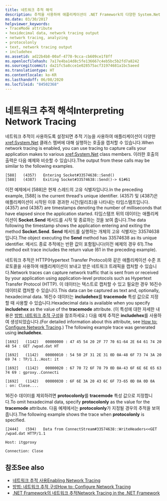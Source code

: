 ```yaml
---
title: 네트워크 추적 해석
description: 추적을 사용하여 애플리케이션이 .NET Framework의 다양한 System.Net 클래스 멤버를 실행하는 호출을 캡처하는 방법을 알아봅니다.
ms.date: 03/30/2017
helpviewer_keywords:
- TraceMode attribute
- hexidecimal data, network tracing output
- network tracing, analyzing
- protocolonly
- text, network tracing output
- includehex
ms.assetid: ad22b4b8-00af-4778-9cca-cb609ce1f8ff
ms.openlocfilehash: 7a17e4ba14d8c5fe136667c4eb5bc5b2fd7a8242
ms.sourcegitcommit: da21fc5a8cce1e028575acf31974681a1bc5aeed
ms.translationtype: HT
ms.contentlocale: ko-KR
ms.lasthandoff: 06/08/2020
ms.locfileid: "84502368"
---
```

# <a name="interpreting-network-tracing"></a><span data-ttu-id="9717b-103">네트워크 추적 해석</span><span class="sxs-lookup"><span data-stu-id="9717b-103">Interpreting Network Tracing</span></span>
<span data-ttu-id="9717b-104">네트워크 추적이 사용하도록 설정되면 추적 기능을 사용하여 애플리케이션이 다양한 <xref:System.Net> 클래스 멤버에 대해 실행하는 호출을 캡처할 수 있습니다.</span><span class="sxs-lookup"><span data-stu-id="9717b-104">When network tracing is enabled, you can use tracing to capture calls your application makes to various <xref:System.Net> class members.</span></span> <span data-ttu-id="9717b-105">이러한 호출의 출력은 다음 예제와 비슷할 수 있습니다.</span><span class="sxs-lookup"><span data-stu-id="9717b-105">The output from these calls may be similar to the following examples.</span></span>  
  
```output
[588]   (4357)   Entering Socket#33574638::Send()  
[588]   (4387)   Exiting Socket#33574638::Send()-> 61#61
```  
  
 <span data-ttu-id="9717b-106">이전 예제에서 [588]은 현재 스레드의 고유 식별자입니다.</span><span class="sxs-lookup"><span data-stu-id="9717b-106">In the preceding example, [588] is the current thread's unique identifier.</span></span> <span data-ttu-id="9717b-107">(4357) 및 (4387)은 애플리케이션이 시작된 이후 경과한 시간(밀리초)을 나타내는 타임스탬프입니다.</span><span class="sxs-lookup"><span data-stu-id="9717b-107">(4357) and (4387) are timestamps denoting the number of milliseconds that have elapsed since the application started.</span></span> <span data-ttu-id="9717b-108">타임스탬프 뒤의 데이터는 애플리케이션이 **Socket.Send** 메서드를 시작 및 종료하는 것을 보여 줍니다.</span><span class="sxs-lookup"><span data-stu-id="9717b-108">The data following the timestamp shows the application entering and exiting the method **Socket.Send**.</span></span> <span data-ttu-id="9717b-109">**Send** 메서드를 실행하는 개체의 고유 식별자는 33574638입니다.</span><span class="sxs-lookup"><span data-stu-id="9717b-109">The object executing the **Send** method has 33574638 as its unique identifier.</span></span> <span data-ttu-id="9717b-110">메서드 종료 추적에는 반환 값이 포함됩니다(이전 예제의 경우 61).</span><span class="sxs-lookup"><span data-stu-id="9717b-110">The method exit trace includes the return value (61 in the preceding example).</span></span>  
  
 <span data-ttu-id="9717b-111">네트워크 추적은 HTTP(Hypertext Transfer Protocol)와 같은 애플리케이션 수준 프로토콜을 사용하여 애플리케이션이 보내고 받은 네트워크 트래픽을 캡처할 수 있습니다.</span><span class="sxs-lookup"><span data-stu-id="9717b-111">Network traces can capture network traffic that is sent from or received by your application using application-level protocols such as Hypertext Transfer Protocol (HTTP).</span></span> <span data-ttu-id="9717b-112">이 데이터는 텍스트로 캡처할 수 있고 필요한 경우 16진수 데이터로 캡처할 수 있습니다.</span><span class="sxs-lookup"><span data-stu-id="9717b-112">This data can be captured as text and, optionally, hexadecimal data.</span></span> <span data-ttu-id="9717b-113">16진수 데이터는 **includehex**를 **tracemode** 특성 값으로 지정할 때 사용할 수 있습니다.</span><span class="sxs-lookup"><span data-stu-id="9717b-113">Hexadecimal data is available when you specify **includehex** as the value of the **tracemode** attribute.</span></span> <span data-ttu-id="9717b-114">(이 특성에 대한 자세한 내용은 [방법: 네트워크 추적 구성](how-to-configure-network-tracing.md)을 참조하세요.) 다음 예제 추적은 **includehex**를 사용하여 생성되었습니다.</span><span class="sxs-lookup"><span data-stu-id="9717b-114">(For detailed information about this attribute, see [How to: Configure Network Tracing](how-to-configure-network-tracing.md).) The following example trace was generated using **includehex**.</span></span>  
  
 `[1692]   (1142)   00000000 : 47 45 54 20 2F 77 70 61-64 2E 64 61 74 20 48 54 : GET /wpad.dat HT`  
  
 `[1692]   (1142)   00000010 : 54 50 2F 31 2E 31 0D 0A-48 6F 73 74 3A 20 69 74 : TP/1.1..Host: it`  
  
 `[1692]   (1142)   00000020 : 67 70 72 6F 78 79 0D 0A-43 6F 6E 6E 65 63 74 69 : gproxy..Connecti`  
  
 `[1692]   (1142)   00000030 : 6F 6E 3A 20 43 6C 6F 73-65 0D 0A 0D 0A     : on: Close....`  
  
 <span data-ttu-id="9717b-115">16진수 데이터를 제외하려면 **protocolonly**를 **tracemode** 특성 값으로 지정합니다.</span><span class="sxs-lookup"><span data-stu-id="9717b-115">To omit hexadecimal data, specify **protocolonly** as the value for the **tracemode** attribute.</span></span> <span data-ttu-id="9717b-116">다음 예제에서는 **protocolonly**가 지정될 경우의 추적을 보여 줍니다.</span><span class="sxs-lookup"><span data-stu-id="9717b-116">The following example shows the trace when **protocolonly** is specified.</span></span>  
  
 `[2444]   (594)   Data from ConnectStream#33574638::WriteHeaders<<GET /wpad.dat HTTP/1.1`  
  
 `Host: itgproxy`  
  
 `Connection: Close`  
  
## <a name="see-also"></a><span data-ttu-id="9717b-117">참조</span><span class="sxs-lookup"><span data-stu-id="9717b-117">See also</span></span>

- [<span data-ttu-id="9717b-118">네트워크 추적 사용</span><span class="sxs-lookup"><span data-stu-id="9717b-118">Enabling Network Tracing</span></span>](enabling-network-tracing.md)
- [<span data-ttu-id="9717b-119">방법: 네트워크 추적 구성</span><span class="sxs-lookup"><span data-stu-id="9717b-119">How to: Configure Network Tracing</span></span>](how-to-configure-network-tracing.md)
- [<span data-ttu-id="9717b-120">.NET Framework의 네트워크 추적</span><span class="sxs-lookup"><span data-stu-id="9717b-120">Network Tracing in the .NET Framework</span></span>](network-tracing.md)
